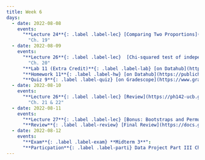 ```yaml
---
title: Week 6
days:
  - date: 2022-08-08
    events: 
      "**Lecture 24**{: .label .label-lec} [Comparing Two Proportions](https://ph142-ucb.github.io/su22/src/2prop.pdf)[Chi-Squared Goodness of Fit](https://ph142-ucb.github.io/su22/src/l25-goodnessoffit.pdf)":
        "Ch. 19" 
  - date: 2022-08-09
    events:
      "**Lecture 26**{: .label .label-lec}  [Chi-squared test of independence](https://ph142-ucb.github.io/su22/src/chisquared.pdf)":
        "Ch. 20"  
      "**Lab 11 (Extra Credit)**{: .label .label-lab} [on Datahub](https://publichealth.datahub.berkeley.edu/hub/user-redirect/git-pull?repo=https%3A%2F%2Fgithub.com%2Fph142-ucb%2Fph142-su22&urlpath=rstudio%2F&branch=main) (Due Aug. 11)":
      "**Homework 11**{: .label .label-hw} [on Datahub](https://publichealth.datahub.berkeley.edu/hub/user-redirect/git-pull?repo=https%3A%2F%2Fgithub.com%2Fph142-ucb%2Fph142-su22&urlpath=rstudio%2F&branch=main) ([Solutions](https://ph142-ucb.github.io/su22/src/hw-sol/hw11-sol.pdf))":
      "**Quiz 9**{: .label .label-quiz} [on Gradescope](https://www.gradescope.com/courses/400123/assignments/2156058) (Due Aug. 10th, 12:00 PM)":
  - date: 2022-08-10
    events:
      "**Lecture 26**{: .label .label-lec} [Review](https://ph142-ucb.github.io/su22/src/wrap_up_su22.pdf)": 
        "Ch. 21 & 22"
  - date: 2022-08-11
    events:
      "**Lecture 27**{: .label .label-lec} [Bonus: Bootstraps and Permutations](https://ph142-ucb.github.io/su22/src/bootsperms.pdf)":
      "**Review**{: .label .label-review} [Final Review](https://docs.google.com/presentation/d/1XFi-SKKw5QVdfei2UDrkS5scB121aXNt/edit?usp=sharing&ouid=114207480286449788047&rtpof=true&sd=true)":
  - date: 2022-08-12
    events:
      "**Exam**{: .label .label-exam} **Midterm 3**":
      "**Particpation**{: .label .label-parti} Data Project Part III Check-in (By End of Day)":
---
```

